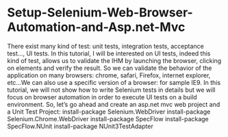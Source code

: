 # Setup-Selenium-Web-Browser-Automation-and-Asp.net-Mvc
There exist many kind of test: unit tests, integration tests, acceptance test…, UI tests.
In this tutorial, I will be interested on UI tests, indeed this kind of test, allows us to validate the IHM by launching the browser, clicking on elements and verify the result. So we can validate the behavior of the application on many browsers: chrome, safari, Firefox, internet explorer, etc…We can also use a specific version of a browser: for sample IE9.
In this tutorial, we will not show how to write Selenium tests in details but we will focus on browser automation in order to execute UI tests on a build environment.
So, let’s go ahead and create an asp.net mvc web project and a Unit Test Project:
install-package Selenium.WebDriver
install-package Selenium.Chrome.WebDriver
install-package SpecFlow
install-package SpecFlow.NUnit
install-package NUnit3TestAdapter
